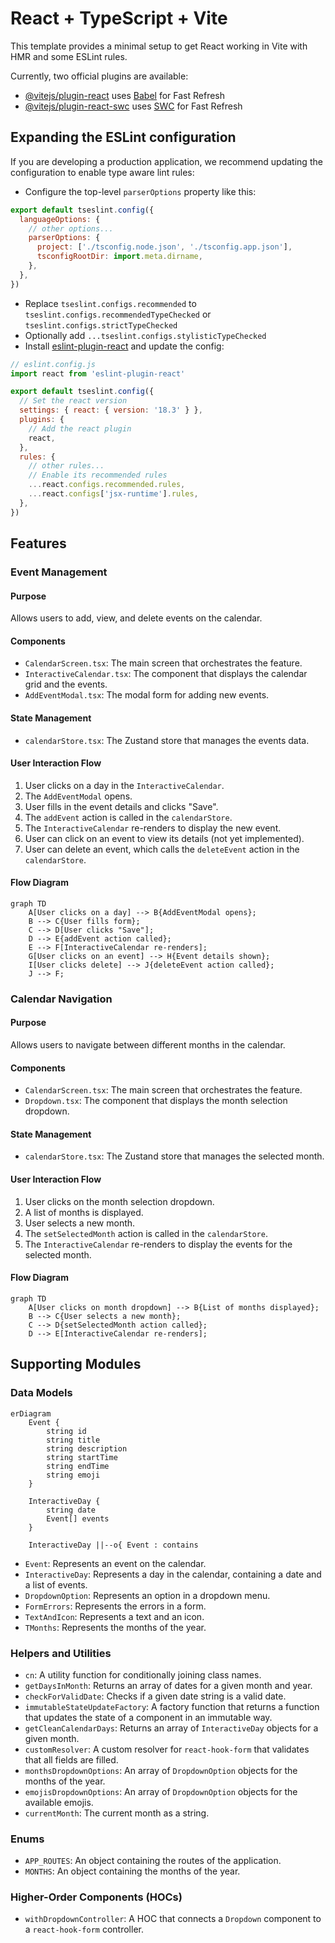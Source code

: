 # React + TypeScript + Vite

This template provides a minimal setup to get React working in Vite with HMR and some ESLint rules.

Currently, two official plugins are available:

- [@vitejs/plugin-react](https://github.com/vitejs/vite-plugin-react/blob/main/packages/plugin-react/README.md) uses [Babel](https://babeljs.io/) for Fast Refresh
- [@vitejs/plugin-react-swc](https://github.com/vitejs/vite-plugin-react-swc) uses [SWC](httpss://swc.rs/) for Fast Refresh

## Expanding the ESLint configuration

If you are developing a production application, we recommend updating the configuration to enable type aware lint rules:

- Configure the top-level `parserOptions` property like this:

```js
export default tseslint.config({
  languageOptions: {
    // other options...
    parserOptions: {
      project: ['./tsconfig.node.json', './tsconfig.app.json'],
      tsconfigRootDir: import.meta.dirname,
    },
  },
})
```

- Replace `tseslint.configs.recommended` to `tseslint.configs.recommendedTypeChecked` or `tseslint.configs.strictTypeChecked`
- Optionally add `...tseslint.configs.stylisticTypeChecked`
- Install [eslint-plugin-react](https://github.com/jsx-eslint/eslint-plugin-react) and update the config:

```js
// eslint.config.js
import react from 'eslint-plugin-react'

export default tseslint.config({
  // Set the react version
  settings: { react: { version: '18.3' } },
  plugins: {
    // Add the react plugin
    react,
  },
  rules: {
    // other rules...
    // Enable its recommended rules
    ...react.configs.recommended.rules,
    ...react.configs['jsx-runtime'].rules,
  },
})
```

## Features

### Event Management

#### Purpose

Allows users to add, view, and delete events on the calendar.

#### Components

- `CalendarScreen.tsx`: The main screen that orchestrates the feature.
- `InteractiveCalendar.tsx`: The component that displays the calendar grid and the events.
- `AddEventModal.tsx`: The modal form for adding new events.

#### State Management

- `calendarStore.tsx`: The Zustand store that manages the events data.

#### User Interaction Flow

1.  User clicks on a day in the `InteractiveCalendar`.
2.  The `AddEventModal` opens.
3.  User fills in the event details and clicks "Save".
4.  The `addEvent` action is called in the `calendarStore`.
5.  The `InteractiveCalendar` re-renders to display the new event.
6.  User can click on an event to view its details (not yet implemented).
7.  User can delete an event, which calls the `deleteEvent` action in the `calendarStore`.

#### Flow Diagram

```mermaid
graph TD
    A[User clicks on a day] --> B{AddEventModal opens};
    B --> C{User fills form};
    C --> D[User clicks "Save"];
    D --> E{addEvent action called};
    E --> F[InteractiveCalendar re-renders];
    G[User clicks on an event] --> H{Event details shown};
    I[User clicks delete] --> J{deleteEvent action called};
    J --> F;
```

### Calendar Navigation

#### Purpose

Allows users to navigate between different months in the calendar.

#### Components

- `CalendarScreen.tsx`: The main screen that orchestrates the feature.
- `Dropdown.tsx`: The component that displays the month selection dropdown.

#### State Management

- `calendarStore.tsx`: The Zustand store that manages the selected month.

#### User Interaction Flow

1.  User clicks on the month selection dropdown.
2.  A list of months is displayed.
3.  User selects a new month.
4.  The `setSelectedMonth` action is called in the `calendarStore`.
5.  The `InteractiveCalendar` re-renders to display the events for the selected month.

#### Flow Diagram

```mermaid
graph TD
    A[User clicks on month dropdown] --> B{List of months displayed};
    B --> C{User selects a new month};
    C --> D{setSelectedMonth action called};
    D --> E[InteractiveCalendar re-renders];
```

## Supporting Modules

### Data Models

```mermaid
erDiagram
    Event {
        string id
        string title
        string description
        string startTime
        string endTime
        string emoji
    }

    InteractiveDay {
        string date
        Event[] events
    }

    InteractiveDay ||--o{ Event : contains
```

- `Event`: Represents an event on the calendar.
- `InteractiveDay`: Represents a day in the calendar, containing a date and a list of events.
- `DropdownOption`: Represents an option in a dropdown menu.
- `FormErrors`: Represents the errors in a form.
- `TextAndIcon`: Represents a text and an icon.
- `TMonths`: Represents the months of the year.

### Helpers and Utilities

- `cn`: A utility function for conditionally joining class names.
- `getDaysInMonth`: Returns an array of dates for a given month and year.
- `checkForValidDate`: Checks if a given date string is a valid date.
- `immutableStateUpdateFactory`: A factory function that returns a function that updates the state of a component in an immutable way.
- `getCleanCalendarDays`: Returns an array of `InteractiveDay` objects for a given month.
- `customResolver`: A custom resolver for `react-hook-form` that validates that all fields are filled.
- `monthsDropdownOptions`: An array of `DropdownOption` objects for the months of the year.
- `emojisDropdownOptions`: An array of `DropdownOption` objects for the available emojis.
- `currentMonth`: The current month as a string.

### Enums

- `APP_ROUTES`: An object containing the routes of the application.
- `MONTHS`: An object containing the months of the year.

### Higher-Order Components (HOCs)

- `withDropdownController`: A HOC that connects a `Dropdown` component to a `react-hook-form` controller.